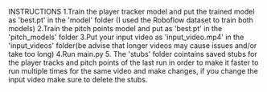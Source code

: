INSTRUCTIONS
    1.Train the player tracker model and put the trained model as 'best.pt' in the 'model' folder (I used the Roboflow dataset to train both models)
    2.Train the pitch points model and put as 'best.pt' in the 'pitch_models' folder
    3.Put your input video as 'input_video.mp4' in the 'input_videos' folder(be advise that longer videos may cause issues and/or take too long)
    4.Run main.py
    5. The 'stubs' folder cointains saved stubs for the player tracks and pitch points of the last run in order to make it faster to run multiple times for the same video and make changes, if you change the input video make sure to delete the stubs.
